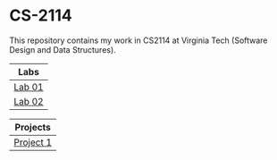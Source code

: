 # CS-2114
This repository contains my work in CS2114 at Virginia Tech (Software Design and Data Structures).

| Labs          |
| ------------- |
| [Lab 01](https://github.com/crickon/CS-2114/tree/master/Lab%2001%20Introduction/src/Introduction)     |
| [Lab 02](https://github.com/crickon/CS-2114/tree/master/Lab%2002%20Employee%20Polymorphism%20Skeleton/src/employees)     |


| Projects      |
| ------------- |
| [Project 1](https://github.com/crickon/CS-2114/tree/master/CollectionDisplay/src/project1)     |